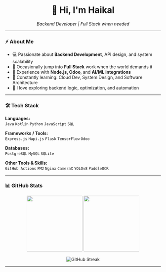 <!--
Hey there! Welcome to my GitHub 👋
-->

<h1 align="center">👋 Hi, I'm Haikal</h1>
<p align="center">
  <em>Backend Developer | Full Stack when needed</em>
</p>

---

### ⚡ About Me

- 💻 Passionate about **Backend Development**, API design, and system scalability  
- 🧩 Occasionally jump into **Full Stack** work when the world demands it  
- 🚀 Experience with **Node.js, Odoo**, and **AI/ML integrations**  
- 🌱 Constantly learning: Cloud Dev, System Design, and Software Architecture  
- 💬 I love exploring backend logic, optimization, and automation

---

### 🛠️ Tech Stack

**Languages:**  
`Java` `Kotlin` `Python` `JavaScript` `SQL`

**Frameworks / Tools:**  
`Express.js` `Hapi.js` `Flask` `TensorFlow` `Odoo`

**Databases:**  
`PostgreSQL` `MySQL` `SQLite`

**Other Tools & Skills:**  
 `GitHub Actions` `PM2` `Nginx` `CameraX` `YOLOv8` `PaddleOCR`

---

### 📊 GitHub Stats

<p align="center">
  <img height="180em" src="https://github-readme-stats.vercel.app/api?username=AjagTerbang&show_icons=true&theme=tokyonight&hide_border=true"/>
  <img height="180em" src="https://github-readme-stats.vercel.app/api/top-langs/?username=AjagTerbang&layout=compact&theme=tokyonight&hide_border=true"/>
</p>

<p align="center">
  <img src="https://github-readme-streak-stats.herokuapp.com/?user=AjagTerbang&theme=tokyonight&hide_border=true" alt="GitHub Streak"/>
</p>

---
